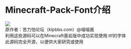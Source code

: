 # Minecraft-Pack-Font介绍
![](http://img.shields.io/travis/{qiufengluoye2233}/{Minecraft-Pack-Font}.svg)<br>
原作者：苦力怕论坛（klpbbs.com）@喵喵酱<br>
利用这些源码可以在Minecraft基岩版中成功实现使用.ttf的字体<br>
此源码完全开源，以便供大家研究或使用<br>
